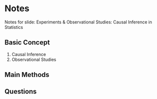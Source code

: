 Notes  
===============
Notes for slide: Experiments & Observational Studies: Causal Inference in Statistics

Basic Concept   
---------------
1. Causal Inference  
2. Observational Studies

Main Methods
-------------


Questions
------------
